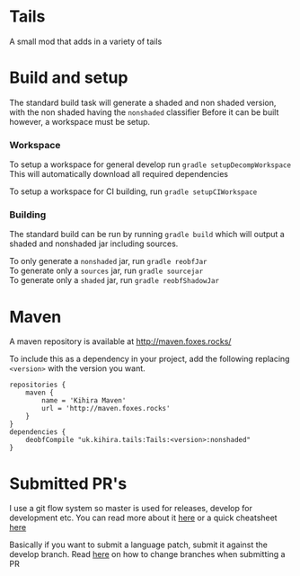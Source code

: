 # Tails
A small mod that adds in a variety of tails

# Build and setup
The standard build task will generate a shaded and non shaded version, with the non shaded having the `nonshaded` classifier
Before it can be built however, a workspace must be setup.

### Workspace
To setup a workspace for general develop run `gradle setupDecompWorkspace`
This will automatically download all required dependencies

To setup a workspace for CI building, run `gradle setupCIWorkspace`

### Building
The standard build can be run by running `gradle build` which will output a shaded and nonshaded jar including sources.

To only generate a `nonshaded` jar, run `gradle reobfJar`  
To generate only a `sources` jar, run `gradle sourcejar`  
To generate only a `shaded` jar, run `gradle reobfShadowJar`  

# Maven 
A maven repository is available at http://maven.foxes.rocks/

To include this as a dependency in your project, add the following replacing `<version>` with the version you want.
```
repositories {
    maven {
        name = 'Kihira Maven'
        url = 'http://maven.foxes.rocks'
    }
}
dependencies {
    deobfCompile "uk.kihira.tails:Tails:<version>:nonshaded"
}
```

# Submitted PR's
I use a git flow system so master is used for releases, develop for development etc. You can read more about it [here](http://nvie.com/posts/a-successful-git-branching-model/) or a quick cheatsheet [here](https://danielkummer.github.io/git-flow-cheatsheet/)

Basically if you want to submit a language patch, submit it against the develop branch. Read [here](https://help.github.com/articles/using-pull-requests#changing-the-branch-range-and-destination-repository) on how to change branches when submitting a PR
